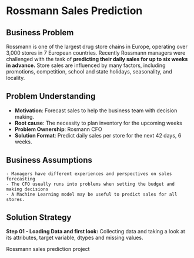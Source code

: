# Rossmann Sales Prediction 

## Business Problem

Rossmann is one of the largest drug store chains in Europe, operating over 3,000 stores in 7 European countries. Recently Rossmann managers were challenged with the task of **predicting their daily sales for up to six weeks in advance.** Store sales are influenced by many factors, including promotions, competition, school and state holidays, seasonality, and locality. 

## Problem Understanding

* **Motivation**: Forecast sales to help the business team with decision making.
* **Root cause**: The necessity to plan inventory for the upcoming weeks
* **Problem Ownership**: Rosmann CFO
* **Solution Format**: Predict daily sales per store for the next 42 days, 6 weeks.

## Business Assumptions

	- Managers have different experiences and perspectives on sales forecasting
	- The CFO usually runs into problems when setting the budget and making decisions
	- A Machine Learning model may be useful to predict sales for all stores.

## Solution Strategy

**Step 01 - Loading Data and first look:** Collecting data and taking a look at its attributes, target variable, dtypes and missing values.


Rossmann sales prediction project

